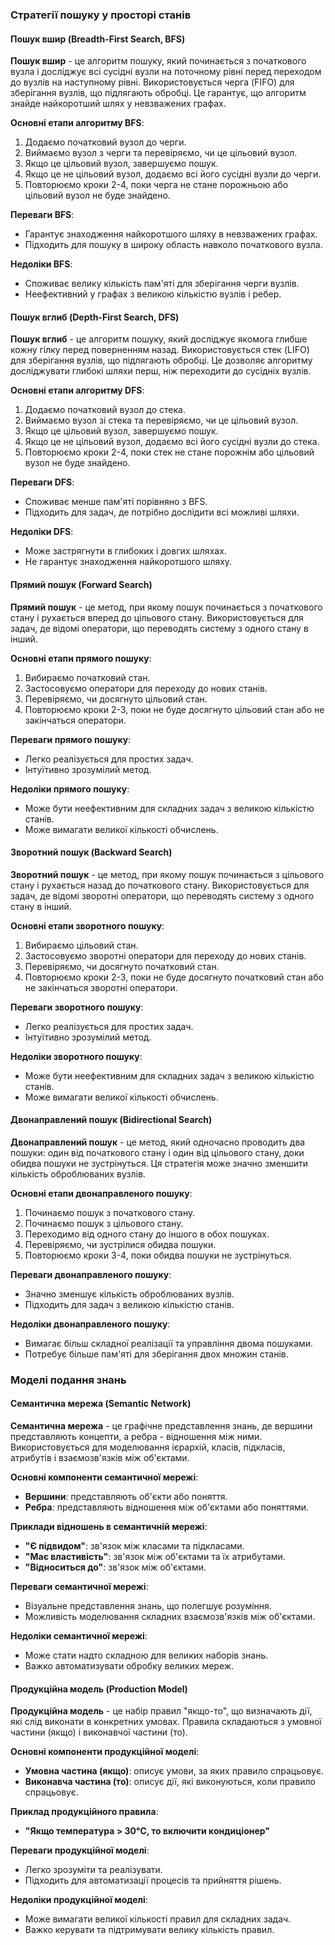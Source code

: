 
### Стратегії пошуку у просторі станів

#### Пошук вшир (Breadth-First Search, BFS)
**Пошук вшир** - це алгоритм пошуку, який починається з початкового вузла і досліджує всі сусідні вузли на поточному рівні перед переходом до вузлів на наступному рівні. Використовується черга (FIFO) для зберігання вузлів, що підлягають обробці. Це гарантує, що алгоритм знайде найкоротший шлях у невзважених графах.

**Основні етапи алгоритму BFS**:
1. Додаємо початковий вузол до черги.
2. Виймаємо вузол з черги та перевіряємо, чи це цільовий вузол.
3. Якщо це цільовий вузол, завершуємо пошук.
4. Якщо це не цільовий вузол, додаємо всі його сусідні вузли до черги.
5. Повторюємо кроки 2-4, поки черга не стане порожньою або цільовий вузол не буде знайдено.

**Переваги BFS**:
- Гарантує знаходження найкоротшого шляху в невзважених графах.
- Підходить для пошуку в широку область навколо початкового вузла.

**Недоліки BFS**:
- Споживає велику кількість пам'яті для зберігання черги вузлів.
- Неефективний у графах з великою кількістю вузлів і ребер.

#### Пошук вглиб (Depth-First Search, DFS)
**Пошук вглиб** - це алгоритм пошуку, який досліджує якомога глибше кожну гілку перед поверненням назад. Використовується стек (LIFO) для зберігання вузлів, що підлягають обробці. Це дозволяє алгоритму досліджувати глибокі шляхи перш, ніж переходити до сусідніх вузлів.

**Основні етапи алгоритму DFS**:
1. Додаємо початковий вузол до стека.
2. Виймаємо вузол зі стека та перевіряємо, чи це цільовий вузол.
3. Якщо це цільовий вузол, завершуємо пошук.
4. Якщо це не цільовий вузол, додаємо всі його сусідні вузли до стека.
5. Повторюємо кроки 2-4, поки стек не стане порожнім або цільовий вузол не буде знайдено.

**Переваги DFS**:
- Споживає менше пам'яті порівняно з BFS.
- Підходить для задач, де потрібно дослідити всі можливі шляхи.

**Недоліки DFS**:
- Може застрягнути в глибоких і довгих шляхах.
- Не гарантує знаходження найкоротшого шляху.

#### Прямий пошук (Forward Search)
**Прямий пошук** - це метод, при якому пошук починається з початкового стану і рухається вперед до цільового стану. Використовується для задач, де відомі оператори, що переводять систему з одного стану в інший.

**Основні етапи прямого пошуку**:
1. Вибираємо початковий стан.
2. Застосовуємо оператори для переходу до нових станів.
3. Перевіряємо, чи досягнуто цільовий стан.
4. Повторюємо кроки 2-3, поки не буде досягнуто цільовий стан або не закінчаться оператори.

**Переваги прямого пошуку**:
- Легко реалізується для простих задач.
- Інтуїтивно зрозумілий метод.

**Недоліки прямого пошуку**:
- Може бути неефективним для складних задач з великою кількістю станів.
- Може вимагати великої кількості обчислень.

#### Зворотний пошук (Backward Search)
**Зворотний пошук** - це метод, при якому пошук починається з цільового стану і рухається назад до початкового стану. Використовується для задач, де відомі зворотні оператори, що переводять систему з одного стану в інший.

**Основні етапи зворотного пошуку**:
1. Вибираємо цільовий стан.
2. Застосовуємо зворотні оператори для переходу до нових станів.
3. Перевіряємо, чи досягнуто початковий стан.
4. Повторюємо кроки 2-3, поки не буде досягнуто початковий стан або не закінчаться зворотні оператори.

**Переваги зворотного пошуку**:
- Легко реалізується для простих задач.
- Інтуїтивно зрозумілий метод.

**Недоліки зворотного пошуку**:
- Може бути неефективним для складних задач з великою кількістю станів.
- Може вимагати великої кількості обчислень.

#### Двонаправлений пошук (Bidirectional Search)
**Двонаправлений пошук** - це метод, який одночасно проводить два пошуки: один від початкового стану і один від цільового стану, доки обидва пошуки не зустрінуться. Ця стратегія може значно зменшити кількість оброблюваних вузлів.

**Основні етапи двонаправленого пошуку**:
1. Починаємо пошук з початкового стану.
2. Починаємо пошук з цільового стану.
3. Переходимо від одного стану до іншого в обох пошуках.
4. Перевіряємо, чи зустрілися обидва пошуки.
5. Повторюємо кроки 3-4, поки обидва пошуки не зустрінуться.

**Переваги двонаправленого пошуку**:
- Значно зменшує кількість оброблюваних вузлів.
- Підходить для задач з великою кількістю станів.

**Недоліки двонаправленого пошуку**:
- Вимагає більш складної реалізації та управління двома пошуками.
- Потребує більше пам'яті для зберігання двох множин станів.

### Моделі подання знань

#### Семантична мережа (Semantic Network)
**Семантична мережа** - це графічне представлення знань, де вершини представляють концепти, а ребра - відношення між ними. Використовується для моделювання ієрархій, класів, підкласів, атрибутів і взаємозв'язків між об'єктами.

**Основні компоненти семантичної мережі**:
- **Вершини**: представляють об'єкти або поняття.
- **Ребра**: представляють відношення між об'єктами або поняттями.

**Приклади відношень в семантичній мережі**:
- **"Є підвидом"**: зв'язок між класами та підкласами.
- **"Має властивість"**: зв'язок між об'єктами та їх атрибутами.
- **"Відноситься до"**: зв'язок між об'єктами.

**Переваги семантичної мережі**:
- Візуальне представлення знань, що полегшує розуміння.
- Можливість моделювання складних взаємозв'язків між об'єктами.

**Недоліки семантичної мережі**:
- Може стати надто складною для великих наборів знань.
- Важко автоматизувати обробку великих мереж.

#### Продукційна модель (Production Model)
**Продукційна модель** - це набір правил "якщо-то", що визначають дії, які слід виконати в конкретних умовах. Правила складаються з умовної частини (якщо) і виконавчої частини (то).

**Основні компоненти продукційної моделі**:
- **Умовна частина (якщо)**: описує умови, за яких правило спрацьовує.
- **Виконавча частина (то)**: описує дії, які виконуються, коли правило спрацьовує.

**Приклад продукційного правила**:
- **"Якщо температура > 30°C, то включити кондиціонер"**

**Переваги продукційної моделі**:
- Легко зрозуміти та реалізувати.
- Підходить для автоматизації процесів та прийняття рішень.

**Недоліки продукційної моделі**:
- Може вимагати великої кількості правил для складних задач.
- Важко керувати та підтримувати велику кількість правил.